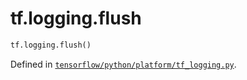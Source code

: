 <div itemscope itemtype="http://developers.google.com/ReferenceObject">
<meta itemprop="name" content="tf.logging.flush" />
<meta itemprop="path" content="Stable" />
</div>

# tf.logging.flush

``` python
tf.logging.flush()
```



Defined in [`tensorflow/python/platform/tf_logging.py`](/code/stable/tensorflow/python/platform/tf_logging.py).

